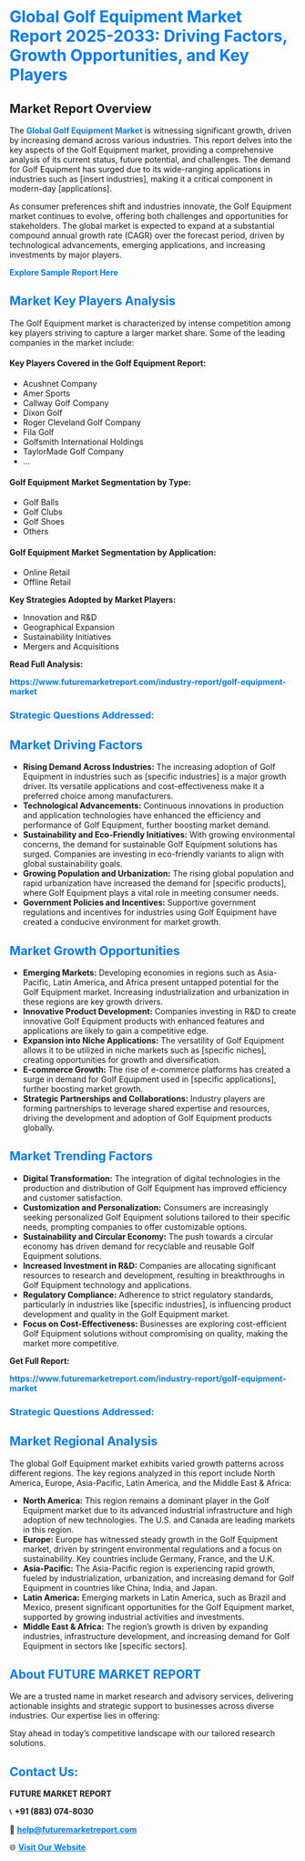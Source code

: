<h1 style="color: #007BFF;">Global Golf Equipment Market Report 2025-2033: Driving Factors, Growth Opportunities, and Key Players</h1>

<section id="overview">
<h2>Market Report Overview</h2>
<p>The <a href="https://www.futuremarketreport.com/industry-report/golf-equipment-market" style="color: #007BFF; text-decoration: none;"><strong>Global Golf Equipment Market</strong></a> is witnessing significant growth, driven by increasing demand across various industries. This report delves into the key aspects of the Golf Equipment market, providing a comprehensive analysis of its current status, future potential, and challenges. The demand for Golf Equipment has surged due to its wide-ranging applications in industries such as [insert industries], making it a critical component in modern-day [applications].</p>
<p>As consumer preferences shift and industries innovate, the Golf Equipment market continues to evolve, offering both challenges and opportunities for stakeholders. The global market is expected to expand at a substantial compound annual growth rate (CAGR) over the forecast period, driven by technological advancements, emerging applications, and increasing investments by major players.</p>
</section>

<section id="overview">
<p><a href="https://www.futuremarketreport.com/request-sample/reportId=97580" style="color: #007BFF; text-decoration: none;"><strong>Explore Sample Report Here</strong></a></p>
</section>

<section id="key-players">
<h2 style="color: #007BFF;">Market Key Players Analysis</h2>
<p>The Golf Equipment market is characterized by intense competition among key players striving to capture a larger market share. Some of the leading companies in the market include:</p>
<h4>Key Players Covered in the Golf Equipment Report:</h4>
<ul><li>Acushnet Company</li><li>Amer Sports</li><li>Callway Golf Company</li><li>Dixon Golf</li><li>Roger Cleveland Golf Company</li><li>Fila Golf</li><li>Golfsmith International Holdings</li><li>TaylorMade Golf Company</li><li>...</li></ul>
<h4>Golf Equipment Market Segmentation by Type:</h4>
<ul><li>Golf Balls</li><li>Golf Clubs</li><li>Golf Shoes</li><li>Others</li></ul>

<h4>Golf Equipment Market Segmentation by Application:</h4>
<ul><li>Online Retail</li><li>Offline Retail</li></ul>
<p><strong>Key Strategies Adopted by Market Players:</strong></p>
<ul>
<li>Innovation and R&D</li>
<li>Geographical Expansion</li>
<li>Sustainability Initiatives</li>
<li>Mergers and Acquisitions</li>
</ul>
</section>

<section>
<p><strong>Read Full Analysis: </strong></p><a href="https://www.futuremarketreport.com/industry-report/golf-equipment-market" style="color: #007BFF; text-decoration: none;"><strong>https://www.futuremarketreport.com/industry-report/golf-equipment-market</strong></a>
<h3 style="color: #007BFF;">Strategic Questions Addressed:</h3>
</section>

<section id="driving-factors">
<h2 style="color: #007BFF;">Market Driving Factors</h2>
<ul>
<li><strong>Rising Demand Across Industries:</strong> The increasing adoption of Golf Equipment in industries such as [specific industries] is a major growth driver. Its versatile applications and cost-effectiveness make it a preferred choice among manufacturers.</li>
<li><strong>Technological Advancements:</strong> Continuous innovations in production and application technologies have enhanced the efficiency and performance of Golf Equipment, further boosting market demand.</li>
<li><strong>Sustainability and Eco-Friendly Initiatives:</strong> With growing environmental concerns, the demand for sustainable Golf Equipment solutions has surged. Companies are investing in eco-friendly variants to align with global sustainability goals.</li>
<li><strong>Growing Population and Urbanization:</strong> The rising global population and rapid urbanization have increased the demand for [specific products], where Golf Equipment plays a vital role in meeting consumer needs.</li>
<li><strong>Government Policies and Incentives:</strong> Supportive government regulations and incentives for industries using Golf Equipment have created a conducive environment for market growth.</li>
</ul>
</section>

<section id="growth-opportunities">
<h2 style="color: #007BFF;">Market Growth Opportunities</h2>
<ul>
<li><strong>Emerging Markets:</strong> Developing economies in regions such as Asia-Pacific, Latin America, and Africa present untapped potential for the Golf Equipment market. Increasing industrialization and urbanization in these regions are key growth drivers.</li>
<li><strong>Innovative Product Development:</strong> Companies investing in R&D to create innovative Golf Equipment products with enhanced features and applications are likely to gain a competitive edge.</li>
<li><strong>Expansion into Niche Applications:</strong> The versatility of Golf Equipment allows it to be utilized in niche markets such as [specific niches], creating opportunities for growth and diversification.</li>
<li><strong>E-commerce Growth:</strong> The rise of e-commerce platforms has created a surge in demand for Golf Equipment used in [specific applications], further boosting market growth.</li>
<li><strong>Strategic Partnerships and Collaborations:</strong> Industry players are forming partnerships to leverage shared expertise and resources, driving the development and adoption of Golf Equipment products globally.</li>
</ul>
</section>

<section id="trending-factors">
<h2 style="color: #007BFF;">Market Trending Factors</h2>
<ul>
<li><strong>Digital Transformation:</strong> The integration of digital technologies in the production and distribution of Golf Equipment has improved efficiency and customer satisfaction.</li>
<li><strong>Customization and Personalization:</strong> Consumers are increasingly seeking personalized Golf Equipment solutions tailored to their specific needs, prompting companies to offer customizable options.</li>
<li><strong>Sustainability and Circular Economy:</strong> The push towards a circular economy has driven demand for recyclable and reusable Golf Equipment solutions.</li>
<li><strong>Increased Investment in R&D:</strong> Companies are allocating significant resources to research and development, resulting in breakthroughs in Golf Equipment technology and applications.</li>
<li><strong>Regulatory Compliance:</strong> Adherence to strict regulatory standards, particularly in industries like [specific industries], is influencing product development and quality in the Golf Equipment market.</li>
<li><strong>Focus on Cost-Effectiveness:</strong> Businesses are exploring cost-efficient Golf Equipment solutions without compromising on quality, making the market more competitive.</li>
</ul>
</section>

<section>
<p><strong>Get Full Report: </strong></p><a href="https://www.futuremarketreport.com/industry-report/golf-equipment-market" style="color: #007BFF; text-decoration: none;"><strong>https://www.futuremarketreport.com/industry-report/golf-equipment-market</strong></a>
<h3 style="color: #007BFF;">Strategic Questions Addressed:</h3>
</section>


<section id="regional-analysis">
<h2 style="color: #007BFF;">Market Regional Analysis</h2>
<p>The global Golf Equipment market exhibits varied growth patterns across different regions. The key regions analyzed in this report include North America, Europe, Asia-Pacific, Latin America, and the Middle East & Africa:</p>
<ul>
<li><strong>North America:</strong> This region remains a dominant player in the Golf Equipment market due to its advanced industrial infrastructure and high adoption of new technologies. The U.S. and Canada are leading markets in this region.</li>
<li><strong>Europe:</strong> Europe has witnessed steady growth in the Golf Equipment market, driven by stringent environmental regulations and a focus on sustainability. Key countries include Germany, France, and the U.K.</li>
<li><strong>Asia-Pacific:</strong> The Asia-Pacific region is experiencing rapid growth, fueled by industrialization, urbanization, and increasing demand for Golf Equipment in countries like China, India, and Japan.</li>
<li><strong>Latin America:</strong> Emerging markets in Latin America, such as Brazil and Mexico, present significant opportunities for the Golf Equipment market, supported by growing industrial activities and investments.</li>
<li><strong>Middle East & Africa:</strong> The region’s growth is driven by expanding industries, infrastructure development, and increasing demand for Golf Equipment in sectors like [specific sectors].</li>
</ul>
</section>

<footer>
<h2 style="color: #007BFF;">About FUTURE MARKET REPORT</h2>
<p>We are a trusted name in market research and advisory services, delivering actionable insights and strategic support to businesses across diverse industries. Our expertise lies in offering:</p>

<p>Stay ahead in today’s competitive landscape with our tailored research solutions.</p>

<h2 style="color: #007BFF;">Contact Us:</h2>
<p><strong>FUTURE MARKET REPORT</strong></p>
<p>📞 <strong>+91 (883) 074-8030</strong></p>
<p>📧 <strong><a href="mailto:help@futuremarketreport.com" style="color: #007BFF;">help@futuremarketreport.com</a></strong></p>
<p>🌐 <strong><a href="https://www.futuremarketreport.com/" style="color: #007BFF;">Visit Our Website</a></strong></p>
</footer>